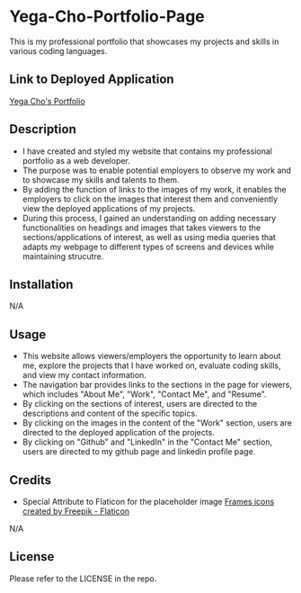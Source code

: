 # Yega-Cho-Portfolio-Page

This is my professional portfolio that showcases my projects and skills in various coding languages.

## Link to Deployed Application
<a href="https://yega1009.github.io/Yega-Cho-Portfolio-Page/">Yega Cho's Portfolio</a>

## Description

- I have created and styled my website that contains my professional portfolio as a web developer.
- The purpose was to enable potential employers to observe my work and to showcase my skills and talents to them.
- By adding the function of links to the images of my work, it enables the employers to click on the images that interest them and conveniently view the deployed applications of my projects.
- During this process, I gained an understanding on adding necessary functionalities on headings and images that takes viewers to the sections/applications of interest, as well as using media queries that adapts my webpage to different types of screens and devices while maintaining strucutre.

## Installation

N/A

## Usage

- This website allows viewers/employers the opportunity to learn about me, explore the projects
that I have worked on, evaluate coding skills, and view my contact information.
- The navigation bar provides links to the sections in the page for viewers, which includes "About Me", "Work", "Contact Me", and "Resume".
- By clicking on the sections of interest, users are directed to the descriptions and content of the specific topics.
- By clicking on the images in the content of the "Work" section, users are directed to the deployed application of the projects.
- By clicking on "Github" and "LinkedIn" in the "Contact Me" section, users are directed to my github page and linkedin profile page.

## Credits

- Special Attribute to Flaticon for the placeholder image
<a href="https://www.flaticon.com/free-icons/frames" title="frames icons">Frames icons created by Freepik - Flaticon</a>

N/A

## License

Please refer to the LICENSE in the repo.